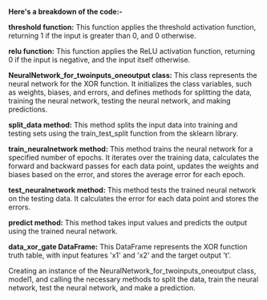 <b>Here's a breakdown of the code:-</b>

<b>threshold function:</b> This function applies the threshold activation function, returning 1 if the input is greater than 0, and 0 otherwise.

<b>relu function:</b> This function applies the ReLU activation function, returning 0 if the input is negative, and the input itself otherwise.

<b>NeuralNetwork_for_twoinputs_oneoutput class:</b> This class represents the neural network for the XOR function. It initializes the class variables, such as weights, biases, and errors, and defines methods for splitting the data, training the neural network, testing the neural network, and making predictions.

<b>split_data method:</b> This method splits the input data into training and testing sets using the train_test_split function from the sklearn library.

<b>train_neuralnetwork method:</b> This method trains the neural network for a specified number of epochs. It iterates over the training data, calculates the forward and backward passes for each data point, updates the weights and biases based on the error, and stores the average error for each epoch.

<b>test_neuralnetwork method:</b> This method tests the trained neural network on the testing data. It calculates the error for each data point and stores the errors.

<b>predict method:</b> This method takes input values and predicts the output using the trained neural network.

<b>data_xor_gate DataFrame:</b> This DataFrame represents the XOR function truth table, with input features 'x1' and 'x2' and the target output 't'.

Creating an instance of the NeuralNetwork_for_twoinputs_oneoutput class, model1, and calling the necessary methods to split the data, train the neural network, test the neural network, and make a prediction.

